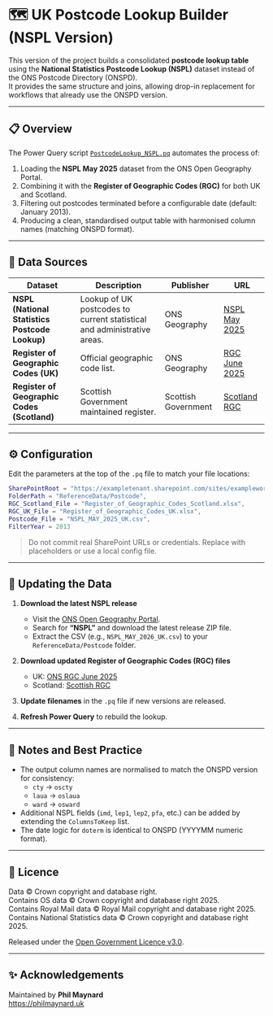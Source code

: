 # 🗺️ UK Postcode Lookup Builder (NSPL Version)

This version of the project builds a consolidated **postcode lookup table** using the **National Statistics Postcode Lookup (NSPL)** dataset instead of the ONS Postcode Directory (ONSPD).  
It provides the same structure and joins, allowing drop-in replacement for workflows that already use the ONSPD version.

---

## 📋 Overview

The Power Query script [`PostcodeLookup_NSPL.pq`](PostcodeLookup_NSPL.pq) automates the process of:

1. Loading the **NSPL May 2025** dataset from the ONS Open Geography Portal.
2. Combining it with the **Register of Geographic Codes (RGC)** for both UK and Scotland.
3. Filtering out postcodes terminated before a configurable date (default: January 2013).
4. Producing a clean, standardised output table with harmonised column names (matching ONSPD format).

---

## 🧩 Data Sources

| Dataset | Description | Publisher | URL |
|----------|--------------|------------|-----|
| **NSPL (National Statistics Postcode Lookup)** | Lookup of UK postcodes to current statistical and administrative areas. | ONS Geography | [NSPL May 2025](https://geoportal.statistics.gov.uk/datasets/national-statistics-postcode-lookup-may-2025-for-the-uk/about) |
| **Register of Geographic Codes (UK)** | Official geographic code list. | ONS Geography | [RGC June 2025](https://geoportal.statistics.gov.uk/datasets/da3fb8af12e842a69255b0d21116bcaa/about) |
| **Register of Geographic Codes (Scotland)** | Scottish Government maintained register. | Scottish Government | [Scotland RGC](https://www.gov.scot/publications/geography-code-register-for-official-statistics/) |

---

## ⚙️ Configuration

Edit the parameters at the top of the `.pq` file to match your file locations:

```m
SharePointRoot = "https://exampletenant.sharepoint.com/sites/exampleworkspace",
FolderPath = "ReferenceData/Postcode",
RGC_Scotland_File = "Register_of_Geographic_Codes_Scotland.xlsx",
RGC_UK_File = "Register_of_Geographic_Codes_UK.xlsx",
Postcode_File = "NSPL_MAY_2025_UK.csv",
FilterYear = 2013
```

> Do not commit real SharePoint URLs or credentials. Replace with placeholders or use a local config file.

---

## 🔄 Updating the Data

1. **Download the latest NSPL release**
   - Visit the [ONS Open Geography Portal](https://geoportal.statistics.gov.uk/).
   - Search for **“NSPL”** and download the latest release ZIP file.
   - Extract the CSV (e.g., `NSPL_MAY_2026_UK.csv`) to your `ReferenceData/Postcode` folder.

2. **Download updated Register of Geographic Codes (RGC) files**
   - UK: [ONS RGC June 2025](https://geoportal.statistics.gov.uk/datasets/da3fb8af12e842a69255b0d21116bcaa/about)
   - Scotland: [Scottish RGC](https://www.gov.scot/publications/geography-code-register-for-official-statistics/)

3. **Update filenames** in the `.pq` file if new versions are released.

4. **Refresh Power Query** to rebuild the lookup.

---

## 🧠 Notes and Best Practice

- The output column names are normalised to match the ONSPD version for consistency:
  - `cty` → `oscty`
  - `laua` → `oslaua`
  - `ward` → `osward`
- Additional NSPL fields (`imd`, `lep1`, `lep2`, `pfa`, etc.) can be added by extending the `ColumnsToKeep` list.
- The date logic for `doterm` is identical to ONSPD (YYYYMM numeric format).

---

## 🧾 Licence

Data © Crown copyright and database right.  
Contains OS data © Crown copyright and database right 2025.  
Contains Royal Mail data © Royal Mail copyright and database right 2025.  
Contains National Statistics data © Crown copyright and database right 2025.

Released under the [Open Government Licence v3.0](https://www.nationalarchives.gov.uk/doc/open-government-licence/version/3/).

---

## ✨ Acknowledgements

Maintained by **Phil Maynard**  
<https://philmaynard.uk>
